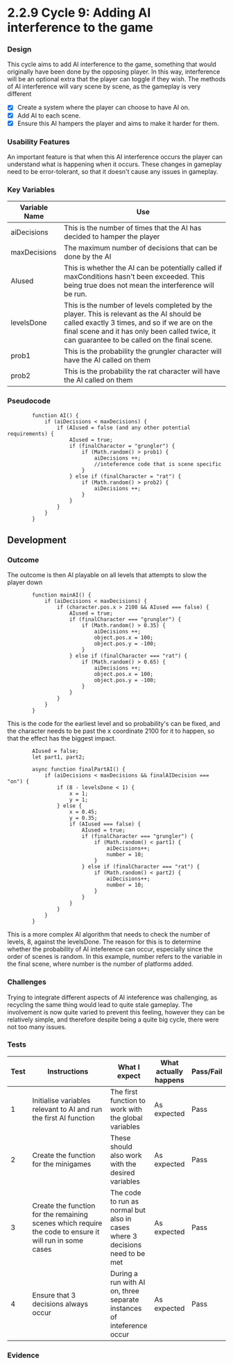# 2.2.9 Cycle 9: Adding AI interference to the game

### Design

This cycle aims to add AI interference to the game, something that would originally have been done by the opposing player. In this way, interference will be an optional extra that the player can toggle if they wish. The methods of AI interference will vary scene by scene, as the gameplay is very different

* [x] Create a system where the player can choose to have AI on.
* [x] Add AI to each scene.
* [x] Ensure this AI hampers the player and aims to make it harder for them.

### Usability Features

An important feature is that when this AI interference occurs the player can understand what is happening when it occurs. These changes in gameplay need to be error-tolerant, so that it doesn't cause any issues in gameplay.

### Key Variables

| Variable Name | Use                                                                                                                                                                                                                                         |
| ------------- | ------------------------------------------------------------------------------------------------------------------------------------------------------------------------------------------------------------------------------------------- |
| aiDecisions   | This is the number of times that the AI has decided to hamper the player                                                                                                                                                                    |
| maxDecisions  | The maximum number of decisions that can be done by the AI                                                                                                                                                                                  |
| AIused        | This is whether the AI can be potentially called if maxConditions hasn't been exceeded. This being true does not mean the interference will be run.                                                                                         |
| levelsDone    | This is the number of levels completed by the player. This is relevant as the AI should be called exactly 3 times, and so if we are on the final scene and it has only been called twice, it can guarantee to be called on the final scene. |
| prob1         | This is the probability the grungler character will have the AI called on them                                                                                                                                                              |
| prob2         | This is the probability the rat character will have the AI called on them                                                                                                                                                                   |

### Pseudocode

```
        function AI() {
            if (aiDecisions < maxDecisions) {
                if (AIused = false (and any other potential requirements) {
                    AIused = true;
                    if (finalCharacter = "grungler") {
                        if (Math.random() > prob1) {
                            aiDecisions ++;
                            //inteference code that is scene specific
                        }
                    } else if (finalCharacter = "rat") {
                        if (Math.random() > prob2) {
                            aiDecisions ++;
                        }                
                    }
                }
            }
        }
```

## Development

### Outcome

The outcome is then AI playable on all levels that attempts to slow the player down

```
        function mainAI() {
            if (aiDecisions < maxDecisions) {
                if (character.pos.x > 2100 && AIused === false) {
                    AIused = true;
                    if (finalCharacter === "grungler") {
                        if (Math.random() > 0.35) {
                            aiDecisions ++;
                            object.pos.x = 100;
                            object.pos.y = -100;
                        }
                    } else if (finalCharacter === "rat") {
                        if (Math.random() > 0.65) {
                            aiDecisions ++;
                            object.pos.x = 100;
                            object.pos.y = -100;
                        }                
                    }
                }
            }
        }
```

This is the code for the earliest level and so probability's can be fixed, and the character needs to be past the x coordinate 2100 for it to happen, so that the effect has the biggest impact.

```
        AIused = false;
        let part1, part2; 
        
        async function finalPartAI() {
            if (aiDecisions < maxDecisions && finalAIDecision === "on") {
                if (8 - levelsDone < 1) {
                    x = 1;
                    y = 1;
                } else {
                    x = 0.45;
                    y = 0.35;
                    if (AIused === false) {
                        AIused = true;
                        if (finalCharacter === "grungler") {
                            if (Math.random() < part1) {
                                aiDecisions++;
                                number = 10;
                            }
                        } else if (finalCharacter === "rat") {
                            if (Math.random() < part2) {
                                aiDecisions++;
                                number = 10;
                            }
                        }
                    }
                }
            }
        }
```

This is a more complex AI algorithm that needs to check the number of levels, 8, against the levelsDone. The reason for this is to determine whether the probability of AI inteference can occur, especially since the order of scenes is random. In this example, number refers to the variable in the final scene, where number is the number of platforms added.

### Challenges

Trying to integrate different aspects of AI inteference was challenging, as recycling the same thing would lead to quite stale gameplay. The involvement is now quite varied to prevent this feeling, however they can be relatively simple, and therefore despite being a quite big cycle, there were not too many issues.

### Tests

<table><thead><tr><th>Test</th><th width="182">Instructions</th><th>What I expect</th><th>What actually happens</th><th>Pass/Fail</th></tr></thead><tbody><tr><td>1</td><td>Initialise variables relevant to AI and run the first AI function</td><td>The first function to work with the global variables</td><td>As expected</td><td>Pass</td></tr><tr><td>2</td><td>Create the function for the minigames</td><td>These should also work with the desired variables</td><td>As expected</td><td>Pass</td></tr><tr><td>3</td><td>Create the function for the remaining scenes which require the code to ensure it will run in some cases</td><td>The code to run as normal but also in cases where 3 decisions need to be met</td><td>As expected</td><td>Pass</td></tr><tr><td>4</td><td>Ensure that 3 decisions always occur</td><td>During a run with AI on, three separate instances of inteference occur</td><td>As expected</td><td>Pass</td></tr></tbody></table>

### Evidence
